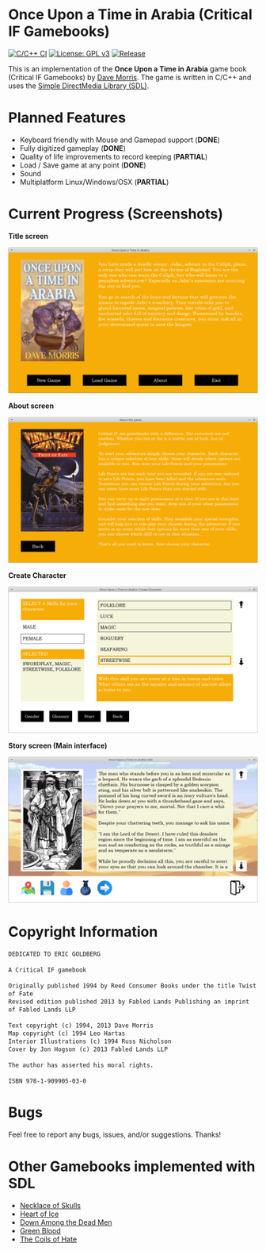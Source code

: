 # Once Upon a Time in Arabia (Critical IF Gamebooks)
[![C/C++ CI](https://github.com/daelsepara/sdl-arabia/actions/workflows/OnceUponATimeInArabia.yml/badge.svg)](https://github.com/daelsepara/sdl-arabia/actions/workflows/OnceUponATimeInArabia.yml)
[![License: GPL v3](https://img.shields.io/badge/License-GPLv3-blue.svg)](https://www.gnu.org/licenses/gpl-3.0)
 [![Release](https://img.shields.io/github/v/release/daelsepara/sdl-arabia.svg)](https://img.shields.io/github/v/release/daelsepara/sdl-arabia.svg)

This is an implementation of the **Once Upon a Time in Arabia** game book (Critical IF Gamebooks) by [Dave Morris](https://fabledlands.blogspot.com/). The game is written in C/C++ and uses the [Simple DirectMedia Library (SDL)](https://www.libsdl.org/).

# Planned Features

- Keyboard friendly with Mouse and Gamepad support (**DONE**)
- Fully digitized gameplay (**DONE**)
- Quality of life improvements to record keeping (**PARTIAL**)
- Load / Save game at any point (**DONE**)
- Sound
- Multiplatform Linux/Windows/OSX (**PARTIAL**)

# Current Progress (Screenshots)

**Title screen**

![Title Screen](/screenshots/title-screen.png)

**About screen**

![About Screen](/screenshots/about-screen.png)

**Create Character**

![Create Character](/screenshots/create-character.png)

**Story screen (Main interface)**

![Story Screen](/screenshots/story-screen.png)

# Copyright Information

```
DEDICATED TO ERIC GOLDBERG

A Critical IF gamebook

Originally published 1994 by Reed Consumer Books under the title Twist of Fate
Revised edition published 2013 by Fabled Lands Publishing an imprint of Fabled Lands LLP

Text copyright (c) 1994, 2013 Dave Morris
Map copyright (c) 1994 Leo Hartas
Interior Illustrations (c) 1994 Russ Nicholson
Cover by Jon Hogson (c) 2013 Fabled Lands LLP

The author has asserted his moral rights.

ISBN 978-1-909905-03-0
```

# Bugs

Feel free to report any bugs, issues, and/or suggestions. Thanks!

# Other Gamebooks implemented with SDL

- [Necklace of Skulls](https://www.github.com/daelsepara/sdl-skulls)
- [Heart of Ice](https://www.github.com/daelsepara/sdl-heart)
- [Down Among the Dead Men](https://www.github.com/daelsepara/sdl-dead)
- [Green Blood](https://www.github.com/daelsepara/sdl-green)
- [The Coils of Hate](https://www.github.com/daelsepara/sdl-coils)
